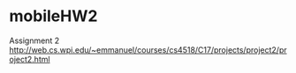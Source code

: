 # mobileHW2
Assignment 2 http://web.cs.wpi.edu/~emmanuel/courses/cs4518/C17/projects/project2/project2.html
